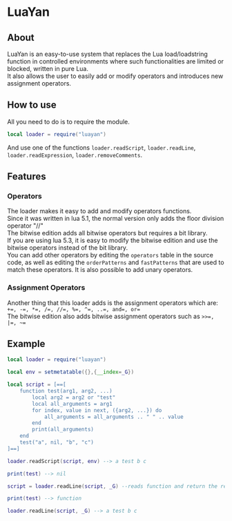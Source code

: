 # LuaYan
## About
LuaYan is an easy-to-use system that replaces the Lua load/loadstring function in controlled environments where such functionalities are limited or blocked, written in pure Lua.<br/>
It also allows the user to easily add or modify operators and introduces new assignment operators.
## How to use
All you need to do is to require the module.<br/>
```lua
local loader = require("luayan")
```
And use one of the functions `loader.readScript`, `loader.readLine`, `loader.readExpression`, `loader.removeComments`.
## Features
### Operators
The loader makes it easy to add and modify operators functions.<br/>
Since it was written in lua 5.1, the normal version only adds the floor division operator "//"<br/>
The bitwise edition adds all bitwise operators but requires a bit library.<br/>
If you are using lua 5.3, it is easy to modify the bitwise edition and use the bitwise operators instead of the bit library.<br/>
You can add other operators by editing the `operators` table in the source code, as well as editing the `orderPatterns` and `fastPatterns` that are used to match these operators. It is also possible to add unary operators.
### Assignment Operators
Another thing that this loader adds is the assignment operators which are:<br/>
`+=, -=, *=, /=, //=, %=, ^=, ..=, and=, or=`<br/>
The bitwise edition also adds bitwise assignment operators such as `>>=, |=, ~=`
## Example
```lua
local loader = require("luayan")

local env = setmetatable({},{__index=_G})

local script = [==[
	function test(arg1, arg2, ...)
	    local arg2 = arg2 or "test"
	    local all_arguments = arg1
	    for index, value in next, ({arg2, ...}) do
	        all_arguments = all_arguments .. " " .. value
	    end
	    print(all_arguments)
	end
	test("a", nil, "b", "c")
]==]

loader.readScript(script, env) --> a test b c

print(test) --> nil

script = loader.readLine(script, _G) --reads function and return the remaining script

print(test) --> function

loader.readLine(script, _G) --> a test b c
```
